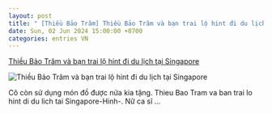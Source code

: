 ```yaml
---
layout: post
title: " [Thiều Bảo Trâm] Thiều Bảo Trâm và bạn trai lộ hint đi du lịch tại Singapore"
date: Sun, 02 Jun 2024 15:00:00 +0700
categories: entries VN
---
```

[Thiều Bảo Trâm và bạn trai lộ hint đi du lịch tại Singapore](https://kienthuc.net.vn/giai-tri/thieu-bao-tram-va-ban-trai-lo-hint-di-du-lich-tai-singapore-1996864.html)

![Thiều Bảo Trâm và bạn trai lộ hint đi du lịch tại Singapore](https://images.kienthuc.net.vn/zoom/800/Uploaded/tructoasoan/2024_06_02/hrewrjtrert-ngoisaovn-w1200-h720_IIAD.jpg)

Cô còn sử dụng món đồ được nửa kia tặng. Thieu Bao Tram va ban trai lo hint di du lich tai Singapore-Hinh-. Nữ ca sĩ ...

